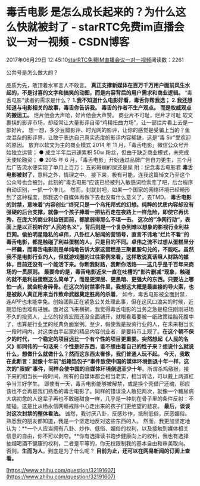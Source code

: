 # 毒舌电影 是怎么成长起来的？为什么这么快就被封了 - starRTC免费im直播会议一对一视频 - CSDN博客
2017年06月29日 12:45:10[starRTC免费IM直播会议一对一视频](https://me.csdn.net/elesos)阅读数：2261

公共号是怎么做大的？

品质为先，敢顶着水军言人不敢言。
**真正支撑新媒体在百万千万用户面前风生水起的，不是讨喜的文字和搞笑的动图，而是内容背后的用户需求和商业逻辑。**
“毒舌电影”读者的需求是什么？
**1.我不知道什么电影好看，毒舌你帮我选；**
**2.我还想知道与电影相关的故事，毒舌你告诉我。**
**毒舌的作者不生产观点。**
**而是权威观点的搬运工。**
烂片他会大声呛，好片他会大声赞。
商业片不可耻，烂片才可耻
软文裹挟的影评市场，却经常让大量影评自带“鸡精扭曲力场”，让一部烂片看上去是一部好片。
想一想，多少豆瓣影评、时光网的影评，让你的感觉是受骗上当的？鱼龙混杂的影评界，让敢于表达自己真实态度的影评内容稀缺，这是“毒 Sir”受欢迎的原因。
放弃以软文为主的商业模式
2014 年 11 月，「毒舌电影」微信公众号开始独立运营；
● 成立半年后迅速累积 50w 粉丝，但由于缺乏商业模式，未完成天使轮融资；
● 2015 年 6 月，「毒舌电影」开始通过品牌广告自力更生，三个月后广告流水便实现了单月上百万；
五彩斑斓的屎还是屎
附：纪念毒舌电影君
**毒舌电影被封了**，意料之外，情理之中。
接下来，极有可能，连我这篇悼文乃至这个公众号也会被封。此刻的‌”毒舌电影‌‌“应该已经被列入敏感词检索库了吧，后台程序自动识别，一抓一个准儿。
然而，封就封吧，如果一个国家的网络环境已经畸形到了这种程度，那我这个自媒体再做下去也没有什么意义了，去TMD。
**毒舌电影的封禁，意味着‌**‌”**内容创业‌‌“终究只是一个乌托邦式的幻想。**纯粹的优质内容却没有强硬的后台支撑，就像一个孩子捧着一把钻石走在夜路上一样危险，即使它再优秀，在庞大的商业利益链面前，都脆弱得那么不堪一击。
这次的‌**‌”**净网行动‌‌“，表面上是以正视听的‌‌”人民的名义‌‌“，背后则是一个复杂到难以想象的影视行业利益巨网。偷拍明星隐私的卓伟，八卦红人秘闻的营销号，直言不讳地‌‌”烂片不看‌‌“的毒舌电影，都是触碰了利益蛋糕的人，只是目的不同。卓伟之流不过想从蛋糕里分一杯羹，而毒舌电影则是单纯地告诉大家这蛋糕是三聚氰胺勾兑的，不能吃。虽然我不是电影行业的人，但就游戏圈的过往案例来看，这样敢说真话阻人财路的媒体，目前还没有一个能活下来。**你断我财路，我断你活路**——这几乎是千百年来商场的一贯原则。
最要命的是，毒舌电影近来一直在吐槽的‌‌”影片删减‌‌“现象，触碰的就不是利益蛋糕这么简单了，而是更深层、更黑暗、更强大的东西。只要沾上哪怕一点，就会粉身碎骨。在这次的封禁事件里，我想这大概是最直接的导火索，也是被敌人真正用来当作致命武器奠定胜局的**杀着**。
如今，毒舌电影被全面封禁，连APP也未能幸免。创始团队正在紧急公关处理此事，但在这风口浪尖的时候，近期恐怕也难有进展。面对这飞来横祸，我觉得毒舌电影的当务之急是稳住刚刚进场不久的投资人，上亿的投资宏图还没全面铺开，就眼看着要被一纸政策给胎死腹中了，也算是行业里的经典负面案例。至少，假使我是投资行业的人，在未来相当长一段时间内，对这类白手起家的精品内容创业者，是要持币上观了。**在这个朝不保夕的时代，一个稳定的项目远比一个有个性的项目更重要。**突然想起《人民的名义》祁同伟的一句话来：**个性是好东西，谁不想由着自己的性子来？想说什么就说什么，想做什么就做什么？然而这东西太奢侈，我们普通人玩不起。**
今天，我敢在此断言：就像十年前‌‌”纸箱馅包子‌‌“事件致使中国的媒体环境倒退十年一样，这次的‌‌”限娱‌”事件，同样会使**中国的自媒体环境倒退至少十年**。所谓杀鸡儆猴，接下来的相当长一段时间，所有的自媒体都会相当老实，相当听话，可以戴上两道杠争当三好学生。
即使有一天，毒舌电影能够被解禁，或是换个壳借尸还魂，那应该也不会再是我们熟悉的毒舌电影了。同样的错误没人敢犯两次，就像一个糖尿病大病初愈的人这辈子再也不敢碰甜食一样，几乎是一种刻在骨子里的条件反射：不能碰。这是比从杨永信网瘾戒除中心走出来的孩子们更绝望的悲哀。
**最后，谈谈对这次封禁的整体看法。**
诚然，我讨厌八卦，反感炒作，抵制低俗，厌恶媚俗。熟悉我的朋友都知道，我是一个坚定地反对这些东西的人。
然而，我更加坚定地认为：**一个人应当拥有八卦、炒作、低俗、媚俗的权利，以及接触到媒体相关信息的自由，你不可以剥夺。**你有选择读书跑步健康向上的权利，我也有选择抽烟喝酒不健康的权利，二者是平等的，你无权限制我的基本自由和审美取向。
否则，**生而为人**，到底是为了什么呢？
**目前为止，还可以在网易新闻的订阅上查看。**

[https://www.zhihu.com/question/32191607](https://www.zhihu.com/question/32191607)
[](https://www.zhihu.com/question/32191607)
